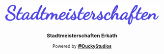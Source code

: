 <p align="center"><img src="https://github.com/Stadtmeisterschaften-Erkrath/.github/blob/0b004444578f324504316aded4d6ef558d5cc03d/logo.svg" width="500"></p>

<h3 align="center">Stadtmeisterschaften Erkath</h3>
<p align="center">Powered by <a href="https://github.com/DuckyStudios/"><b>@DuckyStudios</b></a></p>
